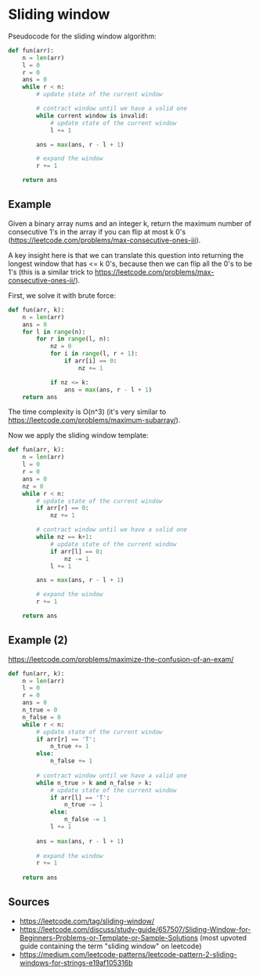 # Sliding window

Pseudocode for the sliding window algorithm:

```python
def fun(arr):
	n = len(arr)
	l = 0
	r = 0
	ans = 0
	while r < n:
		# update state of the current window

		# contract window until we have a valid one
		while current window is invalid:
			# update state of the current window
			l += 1

		ans = max(ans, r - l + 1)

		# expand the window
		r += 1

	return ans
```

## Example

Given a binary array nums and an integer k, return the maximum number of consecutive 1's in the array if you can flip at most k 0's (https://leetcode.com/problems/max-consecutive-ones-iii).

A key insight here is that we can translate this question into returning the longest window that has <= k 0's, because then we can flip all the 0's to be 1's (this is a similar trick to https://leetcode.com/problems/max-consecutive-ones-ii/).

First, we solve it with brute force:

```python
def fun(arr, k):
	n = len(arr)
	ans = 0
	for l in range(n):
		for r in range(l, n):
			nz = 0
			for i in range(l, r + 1):
				if arr[i] == 0:
					nz += 1

			if nz <= k:
				ans = max(ans, r - l + 1)
	return ans
```

The time complexity is O(n^3) (it's very similar to https://leetcode.com/problems/maximum-subarray/).

Now we apply the sliding window template:

```python
def fun(arr, k):
    n = len(arr)
    l = 0
    r = 0
    ans = 0
    nz = 0
    while r < n:
		# update state of the current window
        if arr[r] == 0:
            nz += 1

        # contract window until we have a valid one
        while nz == k+1:
            # update state of the current window
            if arr[l] == 0:
                nz -= 1
            l += 1

        ans = max(ans, r - l + 1)

        # expand the window
        r += 1

    return ans
```

## Example (2)

https://leetcode.com/problems/maximize-the-confusion-of-an-exam/

```python
def fun(arr, k):
    n = len(arr)
    l = 0
    r = 0
    ans = 0
    n_true = 0
    n_false = 0
    while r < n:
        # update state of the current window
        if arr[r] == 'T':
            n_true += 1
        else:
            n_false += 1
            
        # contract window until we have a valid one
        while n_true > k and n_false > k:
            # update state of the current window
            if arr[l] == 'T':
                n_true -= 1
            else:
                n_false -= 1
            l += 1
            
        ans = max(ans, r - l + 1)
        
        # expand the window
        r += 1
        
    return ans
```

## Sources

* https://leetcode.com/tag/sliding-window/
* https://leetcode.com/discuss/study-guide/657507/Sliding-Window-for-Beginners-Problems-or-Template-or-Sample-Solutions (most upvoted guide containing the term "sliding window" on leetcode)
* https://medium.com/leetcode-patterns/leetcode-pattern-2-sliding-windows-for-strings-e19af105316b